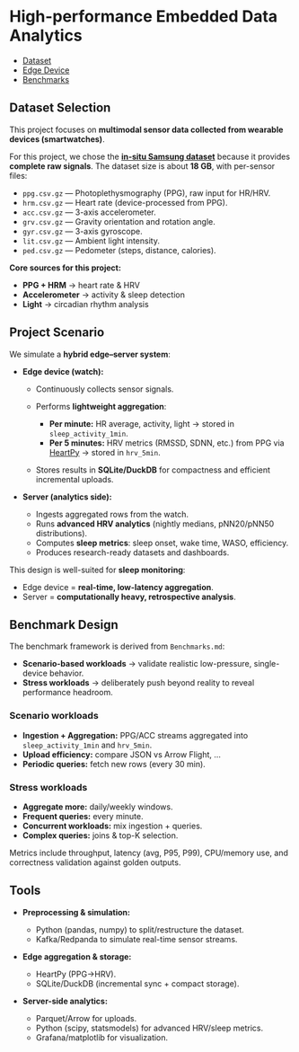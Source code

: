 # High-performance Embedded​ Data Analytics

- [Dataset](Dataset.md)
- [Edge Device](Edge_Device.md)
- [Benchmarks](Benchmarks.md)

## Dataset Selection

This project focuses on **multimodal sensor data collected from wearable devices (smartwatches)**.

For this project, we chose the [**in-situ Samsung dataset**](https://springernature.figshare.com/articles/dataset/In-situ_wearable-based_dataset_of_continuous_heart_rate_variability_monitoring_accompanied_by_sleep_diaries/28509740) because it provides **complete raw signals**. The dataset size is about **18 GB**, with per-sensor files:

- `ppg.csv.gz` — Photoplethysmography (PPG), raw input for HR/HRV.
- `hrm.csv.gz` — Heart rate (device-processed from PPG).
- `acc.csv.gz` — 3-axis accelerometer.
- `grv.csv.gz` — Gravity orientation and rotation angle.
- `gyr.csv.gz` — 3-axis gyroscope.
- `lit.csv.gz` — Ambient light intensity.
- `ped.csv.gz` — Pedometer (steps, distance, calories).

**Core sources for this project:**

- **PPG + HRM** → heart rate & HRV
- **Accelerometer** → activity & sleep detection
- **Light** → circadian rhythm analysis

## Project Scenario

We simulate a **hybrid edge–server system**:

- **Edge device (watch):**

  - Continuously collects sensor signals.
  - Performs **lightweight aggregation**:

    - **Per minute:** HR average, activity, light → stored in `sleep_activity_1min`.
    - **Per 5 minutes:** HRV metrics (RMSSD, SDNN, etc.) from PPG via [HeartPy](https://python-heart-rate-analysis-toolkit.readthedocs.io/) → stored in `hrv_5min`.
  - Stores results in **SQLite/DuckDB** for compactness and efficient incremental uploads.

- **Server (analytics side):**

  - Ingests aggregated rows from the watch.
  - Runs **advanced HRV analytics** (nightly medians, pNN20/pNN50 distributions).
  - Computes **sleep metrics**: sleep onset, wake time, WASO, efficiency.
  - Produces research-ready datasets and dashboards.

This design is well-suited for **sleep monitoring**:

- Edge device = **real-time, low-latency aggregation**.
- Server = **computationally heavy, retrospective analysis**.

## Benchmark Design

The benchmark framework is derived from `Benchmarks.md`:

- **Scenario-based workloads** → validate realistic low-pressure, single-device behavior.
- **Stress workloads** → deliberately push beyond reality to reveal performance headroom.

### Scenario workloads

- **Ingestion + Aggregation:** PPG/ACC streams aggregated into `sleep_activity_1min` and `hrv_5min`.
- **Upload efficiency:** compare JSON vs Arrow Flight, ...
- **Periodic queries:** fetch new rows (every 30 min).

### Stress workloads

- **Aggregate more:** daily/weekly windows.
- **Frequent queries:** every minute.
- **Concurrent workloads:** mix ingestion + queries.
- **Complex queries:** joins & top-K selection.

Metrics include throughput, latency (avg, P95, P99), CPU/memory use, and correctness validation against golden outputs.

## Tools

- **Preprocessing & simulation:**

  - Python (pandas, numpy) to split/restructure the dataset.
  - Kafka/Redpanda to simulate real-time sensor streams.

- **Edge aggregation & storage:**

  - HeartPy (PPG→HRV).
  - SQLite/DuckDB (incremental sync + compact storage).

- **Server-side analytics:**

  - Parquet/Arrow for uploads.
  - Python (scipy, statsmodels) for advanced HRV/sleep metrics.
  - Grafana/matplotlib for visualization.

